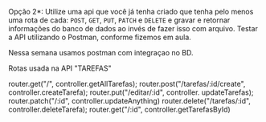 Opção 2*: Utilize uma api que você já tenha criado que tenha pelo menos uma rota de cada: `POST`, `GET`, `PUT`, `PATCH` e `DELETE` e gravar e retornar informações do banco de dados ao invés de fazer isso com arquivo. Testar a API utilizando o Postman, conforme fizemos em aula.


Nessa semana usamos postman com integraçao no BD.

Rotas usada na API "TAREFAS"

router.get("/", controller.getAllTarefas);
router.post("/tarefas/:id/create", controller.createTarefa);
router.put("/editar/:id", controller. updateTarefas);
router.patch("/:id", controller.updateAnything)
router.delete("/tarefas/:id", controller.deleteTarefa);
router.get("/:id", controller.getTarefasById)


